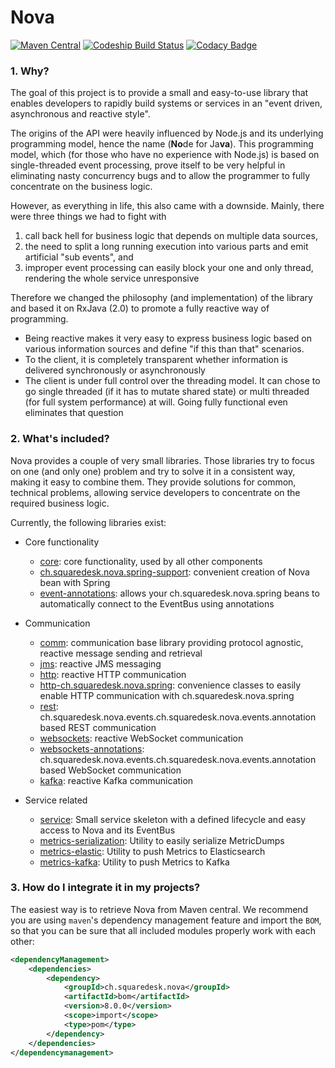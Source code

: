 # Nova

[![Maven Central](https://maven-badges.herokuapp.com/maven-central/ch.squaredesk.nova/bom/badge.svg?style=plastic)](https://maven-badges.herokuapp.com/maven-central/ch.squaredesk.nova/bom)
[![Codeship Build Status](https://app.codeship.com/projects/2283d970-1edb-0135-0041-4ec1c01dd1d7/status?branch=master)](https://app.codeship.com/projects/220890)
[![Codacy Badge](https://api.codacy.com/project/badge/Grade/46d98c14e90b472b8bc550deb0869c72)](https://www.codacy.com/app/oli-d/nova?utm_source=github.com&amp;utm_medium=referral&amp;utm_content=oli-d/nova&amp;utm_campaign=Badge_Grade)

### 1. Why?
The goal of this project is to provide a small and easy-to-use 
library that enables developers to rapidly build systems or 
services in an "event driven, asynchronous and reactive style". 

The origins of the API were heavily influenced by Node.js and 
its underlying programming model, hence the name (**No**de for
Ja**va**). This programming model, which (for those who have 
no experience with Node.js) is based on single-threaded event 
processing, prove itself to be very helpful in eliminating 
nasty concurrency bugs and to allow the programmer to fully 
concentrate on the business logic.

However, as everything in life, this also came with a downside.
Mainly, there were three things we had to fight with 
1. call back hell for business logic that depends on multiple
data sources,
1. the need to split a long running execution into various parts
and emit artificial "sub events", and 
1. improper event processing can easily block your one and only
 thread, rendering the whole service unresponsive
 
Therefore we changed the philosophy (and implementation) of the 
library and based it on RxJava (2.0) to promote a fully reactive
way of programming.
 
* Being reactive makes it very easy to express business logic based
on various information sources and define "if this than that" scenarios.
* To the client, it is completely transparent whether information is
delivered synchronously or asynchronously 
* The client is under full control over the threading model. It can
 chose to go single threaded (if it has to mutate shared state) or
 multi threaded (for full system performance) at will. Going 
 fully functional even eliminates that question  


### 2. What's included?

Nova provides a couple of very small libraries. Those libraries try to focus on one (and only one) problem and try to
solve it in a consistent way, making it easy to combine them. They provide solutions for common, technical problems, 
allowing service developers to concentrate on the required business logic. 

Currently, the following libraries exist:

- Core functionality
  * [core](./core/README.md): core functionality, used by all other components
  * [ch.squaredesk.nova.spring-support](./spring-support/README.md): convenient creation of Nova bean with Spring
  * [event-annotations](./event-annotations/README.md): allows your ch.squaredesk.nova.spring beans to automatically connect to the EventBus using annotations

- Communication
  * [comm](./comm/README.md): communication base library providing protocol agnostic, reactive message sending and retrieval
  * [jms](./jms/README.md): reactive JMS messaging
  * [http](./http/README.md): reactive HTTP communication
  * [http-ch.squaredesk.nova.spring](./http-spring/README.md): convenience classes to easily enable HTTP communication with ch.squaredesk.nova.spring
  * [rest](./rest/README.md): ch.squaredesk.nova.events.ch.squaredesk.nova.events.annotation based REST communication
  * [websockets](./websockets/README.md): reactive WebSocket communication
  * [websockets-annotations](./websockets-annotations/README.md): ch.squaredesk.nova.events.ch.squaredesk.nova.events.annotation based WebSocket communication
  * [kafka](./kafka/README.md): reactive Kafka communication

- Service related
  * [service](./service/README.md): Small service skeleton with a defined lifecycle and easy access to Nova and its EventBus 
  * [metrics-serialization](./metrics-serialization/README.md): Utility to easily serialize MetricDumps
  * [metrics-elastic](./metrics-elastic/README.md): Utility to push Metrics to Elasticsearch
  * [metrics-kafka](./metrics-kafka/README.md): Utility to push Metrics to Kafka

### 3. How do I integrate it in my projects?

The easiest way is to retrieve Nova from Maven central. We recommend you are using
```maven```'s dependency management feature and import the ```BOM```, so that
you can be sure that all included modules properly work with each other:

```xml
<dependencyManagement>
    <dependencies>
        <dependency>
            <groupId>ch.squaredesk.nova</groupId>
            <artifactId>bom</artifactId>
            <version>8.0.0</version>
            <scope>import</scope>
            <type>pom</type>
        </dependency>
    </dependencies>
</dependencymanagement>
```
